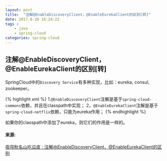 ```yaml
---
layout: post
title:  "注解@EnableDiscoveryClient，@EnableEurekaClient的区别[转]"
date: 2017-8-30 16:24:22
tags : 
    - java
    - spring-cloud
categories: spring-cloud
---
```


## 注解@EnableDiscoveryClient，@EnableEurekaClient的区别[转]

SpringCloud中的`Discovery Service`有多种实现，比如：eureka, consul, zookeeper。

{% highlight xml %}
1.`@EnableDiscoveryClient`注解是基于`spring-cloud-commons`依赖，并且在classpath中实现；
2，`@EnableEurekaClient`注解是基于`spring-cloud-netflix`依赖，只能为eureka作用；
{% endhighlight %}

如果你的classpath中添加了eureka，则它们的作用是一样的。

#### 来源:
[夜闯秋名山吃瓜皮 : 注解@EnableDiscoveryClient，@EnableEurekaClient的区别](http://blog.csdn.net/ezreal_king/article/details/72594535)